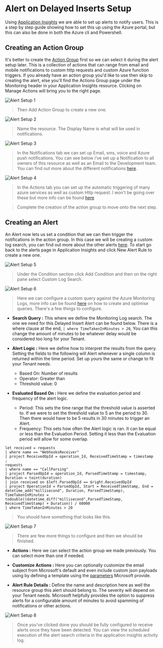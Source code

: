 # Alert on Delayed Inserts Setup

Using [Application Insights](https://docs.microsoft.com/en-us/azure/azure-monitor/app/app-insights-overview) we are able to set up alerts to notify users. This is a step by step guide showing how to set this up using the Azure portal, but this can also be done in both the Azure cli and Powershell.

## Creating an Action Group

It's better to create the [Action Group](https://docs.microsoft.com/en-us/azure/azure-monitor/alerts/action-groups) first so we can select it during the alert setup later. This is a collection of actions that can range from email and mobile notifications to custom http requests and custom Azure function triggers. If you already have an action group you'd like to use then skip to creating the alert, else you'll find the Actions Group page under the Monitoring header in your Application Insights resource. Clicking on Manage Actions will bring you to the right page.

![Alert Setup 1](images/EndToEnd-Alerts-Setup-1.png)

> Then Add Action Group to create a new one. 

![Alert Setup 2](images/EndToEnd-Alerts-Setup-2.png)

> Name the resource. The Display Name is what will be used in notifications.

![Alert Setup 3](images/EndToEnd-Alerts-Setup-3.png)

> In the Notifications tab we can set up Email, sms, voice and Azure push notifications. You can see below i've set up a Notification to all owners of this resource as well as an Email to the Development team. You can find out more about the different notifications [here](https://docs.microsoft.com/en-us/azure/azure-monitor/alerts/action-groups#configure-notifications).

![Alert Setup 4](images/EndToEnd-Alerts-Setup-4.png)

> In the Actions tab you can set up the automatic triggering of many azure services as well as custom Http request. I won't be going over these but more info can be found [here](https://docs.microsoft.com/en-us/azure/azure-monitor/alerts/action-groups#configure-actions)

> Complete the creation of the action group to move onto the next step.

## Creating an Alert

An Alert now lets us set a condition that we can then trigger the notifications in the action group. In this case we will be creating a custom log search, you can find out more about the other alerts [here](https://docs.microsoft.com/en-us/azure/azure-monitor/alerts/alerts-overview?WT.mc_id=Portal-Microsoft_Azure_Monitoring#create-an-alert-rule). To start go back to the alerts page in Application Insights and click New Alert Rule to create a new one.

![Alert Setup 5](images/EndToEnd-Alerts-Setup-5.png)

> Under the Condition section click Add Condition and then on the right pane select Custom Log Search.

![Alert Setup 6](images/EndToEnd-Alerts-Setup-6.png)



> Here we can configure a custom query against the Azure Monitoring Logs, more info can be found [here](https://docs.microsoft.com/en-us/azure/azure-monitor/alerts/alerts-log) on how to create and optimise queries. There's a few things to configure.

- **Search Query :** This where we define the Monitoring Log search. The one we need for this Delayed Insert Alert can be found below. There is a where clause at the end, ```| where TimeTakenInMinutes > 20```, You can this change the amount of minutes to be whatever delay would be considered too long for your Tenant.

- **Alert Logic :** Here we define how to interpret the results from the query. Setting the fields to the following will Alert whenever a single column is returned within the time period. Set up yours the same or change to fit your Tenant needs.
    - Based On: Number of results
    - Operator: Greater than
    - Threshold value: 0

- **Evaluated Based On :** Here we define the evaluation period and frequency of the alert logic. 
    - Period: This sets the time range that the threshold value is asserted to. If we were to set the threshold value to 5 an the period to 30. Then there would have to be 5 results in 30 minutes to trigger an Alert.
    - Frequency: This sets how often the Alert logic is ran. It can be equal or less than the Evaluation Period. Setting it less than the Evaluation period will allow for some overlap. 

```
let received = requests
| where name == "WebhooksReceiver"
| project ReceivedOpId = operation_Id, ReceivedTimeStamp = timestamp
;
requests
| where name == "CallParsing"
| project ParsedOpId = operation_Id, ParsedTimeStamp = timestamp, Duration = toint(duration)
| join received on $left.ParsedOpId == $right.ReceivedOpId
| project OperationId = ParsedOpId, Start = ReceivedTimeStamp, End = datetime_add("millisecond", Duration, ParsedTimeStamp), TimeTakenInMinutes = todouble((datetime_diff("millisecond",ParsedTimeStamp, ReceivedTimeStamp) + Duration)) / 60000
| where TimeTakenInMinutes > 20
```

> You should have something that looks like this. 

![Alert Setup 7](images/EndToEnd-Alerts-Setup-7.png)

> There are few more things to configure and then we should be finished.

- **Actions :** Here we can select the action group we made previously. You can select more than one if needed.

- **Customize Actions :** Here you can optionally customize the email subject from Microsoft's default and even include custom json payloads using by defining a template using the [parameters](https://docs.microsoft.com/en-us/azure/azure-monitor/alerts/alerts-log-webhook) Microsoft provide.

- **Alert Rule Details :** Define the name and description here as well the resource group this alert should belong to. The severity will depend on your Tenant needs. Microsoft helpfully provides the option to suppress alerts for a configurable amount of minutes to avoid spamming of notifications or other actions. 

![Alert Setup 8](images/EndToEnd-Alerts-Setup-8.png)

> Once you've clicked done you should be fully configured to receive alerts once they have been detected. You can view the scheduled execution of the alert search criteria in the application insights activity log.